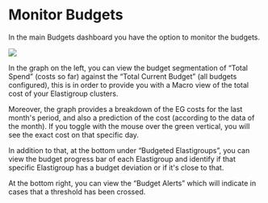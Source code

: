 # Monitor Budgets

In the main Budgets dashboard you have the option to monitor the budgets.

<img src="/elastigroup/_media/monitor-budgets_1.png" />

In the graph on the left, you can view the budget segmentation of “Total Spend” (costs so far) against the “Total Current Budget” (all budgets configured), this is in order to provide you with a Macro view of the total cost of your Elastigroup clusters.

Moreover, the graph provides a breakdown of the EG costs for the last month's period, and also a prediction of the cost (according to the data of the month). If you toggle with the mouse over the green vertical, you will see the exact cost on that specific day.

In addition to that, at the bottom under “Budgeted Elastigroups”, you can view the budget progress bar of each Elastigroup and identify if that specific Elastigroup has a budget deviation or if it's close to that.

At the bottom right, you can view the “Budget Alerts” which will indicate in cases that a threshold has been crossed.
